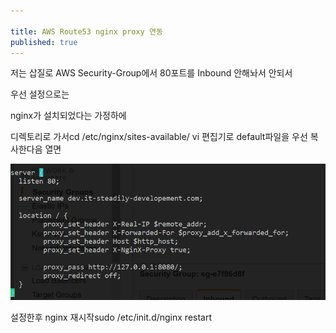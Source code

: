 ```yaml
---

title: AWS Route53 nginx proxy 연동
published: true
---
```



저는 삽질로 AWS Security-Group에서 80포트를 Inbound 안해놔서 안되서

우선 설정으로는

nginx가 설치되었다는 가정하에

디렉토리로 가서cd /etc/nginx/sites-available/ vi 편집기로 default파일을 우선 복사한다음 열면


![](/assets/imgs/2017/05/24/route53-nginx-proxy1_20170524.png)

설정한후 nginx 재시작sudo /etc/init.d/nginx restart